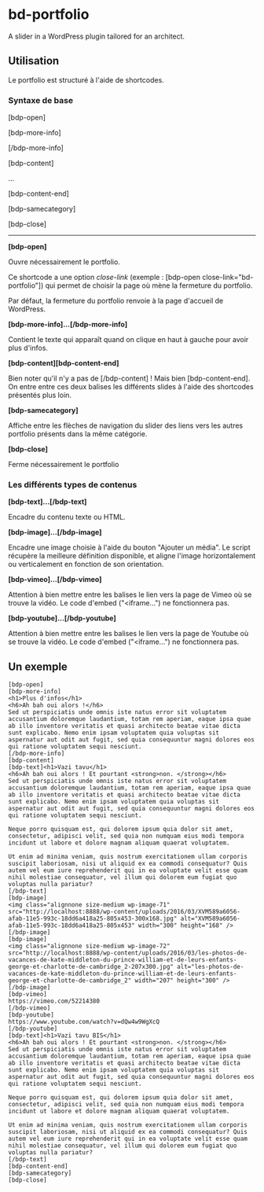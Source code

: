 # bd-portfolio

A slider in a WordPress plugin tailored for an architect.

## Utilisation

Le portfolio est structuré à l'aide de shortcodes.

### Syntaxe de base

[bdp-open]

[bdp-more-info]

[/bdp-more-info]

[bdp-content]

...

[bdp-content-end]

[bdp-samecategory]

[bdp-close]

____

**[bdp-open]**

Ouvre nécessairement le portfolio.

Ce shortcode a une option *close-link* (exemple : [bdp-open close-link="bd-portfolio"]) qui permet de choisir la page où mène la fermeture du portfolio.

Par défaut, la fermeture du portfolio renvoie à la page d'accueil de WordPress.

**[bdp-more-info]...[/bdp-more-info]**

Contient le texte qui apparaît quand on clique en haut à gauche pour avoir plus d'infos.

**[bdp-content][bdp-content-end]**

Bien noter qu'il n'y a pas de [/bdp-content] ! Mais bien [bdp-content-end].
On entre entre ces deux balises les différents slides à l'aide des shortcodes présentés plus loin.

**[bdp-samecategory]**

Affiche entre les flèches de navigation du slider des liens vers les autres portfolio présents dans la même catégorie.

**[bdp-close]**

Ferme nécessairement le portfolio

### Les différents types de contenus

**[bdp-text]...[/bdp-text]**

Encadre du contenu texte ou HTML.

**[bdp-image]...[/bdp-image]**

Encadre une image choisie à l'aide du bouton "Ajouter un média". Le script récupère la meilleure définition disponible, et aligne l'image horizontalement ou verticalement en fonction de son orientation.

**[bdp-vimeo]...[/bdp-vimeo]**

Attention à bien mettre entre les balises le lien vers la page de Vimeo où se trouve la vidéo. Le code d'embed ("<iframe...") ne fonctionnera pas.

**[bdp-youtube]...[/bdp-youtube]**

Attention à bien mettre entre les balises le lien vers la page de Youtube où se trouve la vidéo. Le code d'embed ("<iframe...") ne fonctionnera pas.

## Un exemple
```
[bdp-open]
[bdp-more-info]
<h1>Plus d'infos</h1>
<h6>Ah bah oui alors !</h6>
Sed ut perspiciatis unde omnis iste natus error sit voluptatem accusantium doloremque laudantium, totam rem aperiam, eaque ipsa quae ab illo inventore veritatis et quasi architecto beatae vitae dicta sunt explicabo. Nemo enim ipsam voluptatem quia voluptas sit aspernatur aut odit aut fugit, sed quia consequuntur magni dolores eos qui ratione voluptatem sequi nesciunt.
[/bdp-more-info]
[bdp-content]
[bdp-text]<h1>Vazi tavu</h1>
<h6>Ah bah oui alors ! Et pourtant <strong>non. </strong></h6>
Sed ut perspiciatis unde omnis iste natus error sit voluptatem accusantium doloremque laudantium, totam rem aperiam, eaque ipsa quae ab illo inventore veritatis et quasi architecto beatae vitae dicta sunt explicabo. Nemo enim ipsam voluptatem quia voluptas sit aspernatur aut odit aut fugit, sed quia consequuntur magni dolores eos qui ratione voluptatem sequi nesciunt.

Neque porro quisquam est, qui dolorem ipsum quia dolor sit amet, consectetur, adipisci velit, sed quia non numquam eius modi tempora incidunt ut labore et dolore magnam aliquam quaerat voluptatem.

Ut enim ad minima veniam, quis nostrum exercitationem ullam corporis suscipit laboriosam, nisi ut aliquid ex ea commodi consequatur? Quis autem vel eum iure reprehenderit qui in ea voluptate velit esse quam nihil molestiae consequatur, vel illum qui dolorem eum fugiat quo voluptas nulla pariatur?
[/bdp-text]
[bdp-image]
<img class="alignnone size-medium wp-image-71" src="http://localhost:8888/wp-content/uploads/2016/03/XVM589a6056-afab-11e5-993c-18dd6a418a25-805x453-300x168.jpg" alt="XVM589a6056-afab-11e5-993c-18dd6a418a25-805x453" width="300" height="168" />
[/bdp-image]
[bdp-image]
<img class="alignnone size-medium wp-image-72" src="http://localhost:8888/wp-content/uploads/2016/03/les-photos-de-vacances-de-kate-middleton-du-prince-william-et-de-leurs-enfants-george-et-charlotte-de-cambridge_2-207x300.jpg" alt="les-photos-de-vacances-de-kate-middleton-du-prince-william-et-de-leurs-enfants-george-et-charlotte-de-cambridge_2" width="207" height="300" />
[/bdp-image]
[bdp-vimeo]
https://vimeo.com/52214380
[/bdp-vimeo]
[bdp-youtube]
https://www.youtube.com/watch?v=dQw4w9WgXcQ
[/bdp-youtube]
[bdp-text]<h1>Vazi tavu BIS</h1>
<h6>Ah bah oui alors ! Et pourtant <strong>non. </strong></h6>
Sed ut perspiciatis unde omnis iste natus error sit voluptatem accusantium doloremque laudantium, totam rem aperiam, eaque ipsa quae ab illo inventore veritatis et quasi architecto beatae vitae dicta sunt explicabo. Nemo enim ipsam voluptatem quia voluptas sit aspernatur aut odit aut fugit, sed quia consequuntur magni dolores eos qui ratione voluptatem sequi nesciunt.

Neque porro quisquam est, qui dolorem ipsum quia dolor sit amet, consectetur, adipisci velit, sed quia non numquam eius modi tempora incidunt ut labore et dolore magnam aliquam quaerat voluptatem.

Ut enim ad minima veniam, quis nostrum exercitationem ullam corporis suscipit laboriosam, nisi ut aliquid ex ea commodi consequatur? Quis autem vel eum iure reprehenderit qui in ea voluptate velit esse quam nihil molestiae consequatur, vel illum qui dolorem eum fugiat quo voluptas nulla pariatur?
[/bdp-text]
[bdp-content-end]
[bdp-samecategory]
[bdp-close]
```
